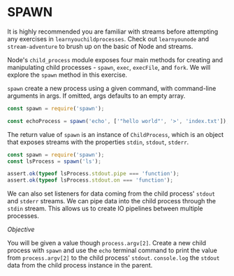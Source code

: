 # SPAWN

It is highly recommended you are familiar with streams before attempting any exercises in `learnyouchildprocesses`. Check out `learnyounode` and `stream-adventure` to brush up on the basic of Node and streams.

Node's `child_process` module exposes four main methods for creating and manipulating child processes - `spawn`, `exec`, `execFile`, and `fork`. We will explore the `spawn` method in this exercise.

`spawn` create a new process using a given command, with command-line arguments in args. If omitted, args defaults to an empty array.

```js
const spawn = require('spawn');

const echoProcess = spawn('echo', ['"hello world"', '>', 'index.txt']);
```

The return value of `spawn` is an instance of `ChildProcess`, which is an object that exposes streams with the properties `stdin`, `stdout`, `stderr`.

```js
const spawn = require('spawn');
const lsProcess = spawn('ls');

assert.ok(typeof lsProcess.stdout.pipe === 'function');
assert.ok(typeof lsProcess.stdout.on === 'function');
```

We can also set listeners for data coming from the child process' `stdout` and `stderr` streams. We can pipe data into the child process through the `stdin` stream. This allows us to create IO pipelines between multiple processes.

_Objective_

You will be given a value though `process.argv[2]`. Create a new child process with `spawn` and use the `echo` terminal command to print the value from `process.argv[2]` to the child process' `stdout`. `console.log` the `stdout` data from the child process instance in the parent.
